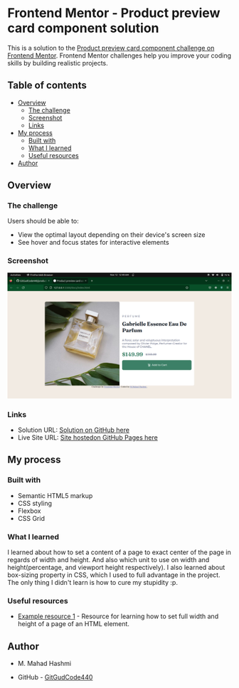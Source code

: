 # Frontend Mentor - Product preview card component solution

This is a solution to the [Product preview card component challenge on Frontend Mentor](https://www.frontendmentor.io/challenges/product-preview-card-component-GO7UmttRfa). Frontend Mentor challenges help you improve your coding skills by building realistic projects. 

## Table of contents

- [Overview](#overview)
  - [The challenge](#the-challenge)
  - [Screenshot](#screenshot)
  - [Links](#links)
- [My process](#my-process)
  - [Built with](#built-with)
  - [What I learned](#what-i-learned)
  - [Useful resources](#useful-resources)
- [Author](#author)


## Overview

### The challenge

Users should be able to:

- View the optimal layout depending on their device's screen size
- See hover and focus states for interactive elements

### Screenshot

![](./screenshot.png)


### Links

- Solution URL: [Solution on GitHub here](https://github.com/GitGudCode440/product-preview-card-component-main)
- Live Site URL: [Site hostedon GitHub Pages here](https://gitgudcode440.github.io/product-preview-card-component-main/)

## My process

### Built with

- Semantic HTML5 markup
- CSS styling
- Flexbox
- CSS Grid


### What I learned

I learned about how to set a content of a page to exact center of the page in regards of width and height.
And also which unit to use on width and height(percentage, and viewport height respectively).
I also learned about box-sizing property in CSS, which I used to full advantage in the project.
The only thing I didn't learn is how to cure my stupidity :p.


### Useful resources

- [Example resource 1](https://www.youtube.com/watch?v=dpuKVjX6BJ8) - Resource for learning how to set full width and height of a page of an HTML element.

## Author

- M. Mahad Hashmi

- GitHub - [GitGudCode440](https://github.com/GitGudCode440)


